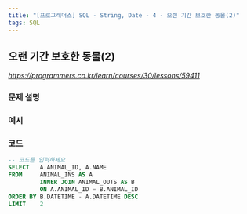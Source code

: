 ```yaml
---
title: "[프로그래머스] SQL - String, Date - 4 - 오랜 기간 보호한 동물(2)"
tags: SQL
---
```


## 오랜 기간 보호한 동물(2)

*<https://programmers.co.kr/learn/courses/30/lessons/59411>*

### 문제 설명

### 예시

### 코드

``` sql
-- 코드를 입력하세요
SELECT   A.ANIMAL_ID, A.NAME
FROM     ANIMAL_INS AS A
         INNER JOIN ANIMAL_OUTS AS B
         ON A.ANIMAL_ID = B.ANIMAL_ID
ORDER BY B.DATETIME - A.DATETIME DESC
LIMIT    2
```